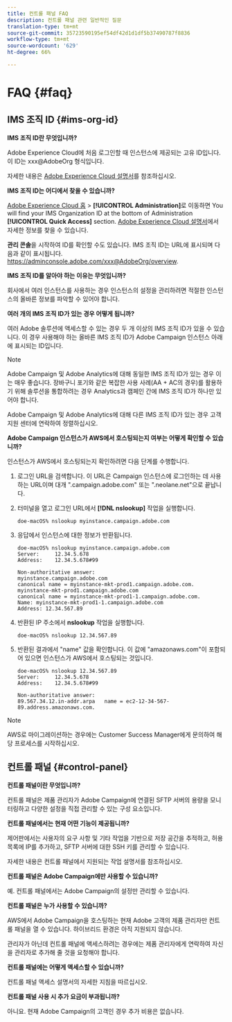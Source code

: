 ```yaml
---
title: 컨트롤 패널 FAQ
description: 컨트롤 패널 관련 일반적인 질문
translation-type: tm+mt
source-git-commit: 35723590195ef54df42d1d1df5b37490787f8836
workflow-type: tm+mt
source-wordcount: '629'
ht-degree: 66%

---
```



# FAQ {#faq}

## IMS 조직 ID {#ims-org-id}

**IMS 조직 ID란 무엇입니까?**

Adobe Experience Cloud에 처음 로그인할 때 인스턴스에 제공되는 고유 ID입니다. 이 ID는 xxx@AdobeOrg 형식입니다.

자세한 내용은 [Adobe Experience Cloud 설명서](https://marketing.adobe.com/resources/help/ko_KR/mcloud/organizations.html)를 참조하십시오.

**IMS 조직 ID는 어디에서 찾을 수 있습니까?**

[Adobe Experience Cloud 홈](https://experiencecloud.adobe.com/) > **[!UICONTROL Administration]**&#x200B;로 이동하면 You will find your IMS Organization ID at the bottom of Administration **[!UICONTROL Quick Access]** section. [Adobe Experience Cloud 설명서](https://marketing.adobe.com/resources/help/ko_KR/mcloud/organizations.html)에서 자세한 정보를 찾을 수 있습니다.

**관리 콘솔**&#x200B;을 시작하여 ID를 확인할 수도 있습니다. IMS 조직 ID는 URL에 표시되며 다음과 같이 표시됩니다. https://adminconsole.adobe.com/xxx@AdobeOrg/overview.

**IMS 조직 ID를 알아야 하는 이유는 무엇입니까?**

회사에서 여러 인스턴스를 사용하는 경우 인스턴스의 설정을 관리하려면 적절한 인스턴스의 올바른 정보를 파악할 수 있어야 합니다.

**여러 개의 IMS 조직 ID가 있는 경우 어떻게 됩니까?**

여러 Adobe 솔루션에 액세스할 수 있는 경우 두 개 이상의 IMS 조직 ID가 있을 수 있습니다. 이 경우 사용해야 하는 올바른 IMS 조직 ID가 Adobe Campaign 인스턴스 아래에 표시되는 ID입니다.

>[!NOTE]
>
>Adobe Campaign 및 Adobe Analytics에 대해 동일한 IMS 조직 ID가 있는 경우 이는 매우 좋습니다. 장바구니 포기와 같은 복잡한 사용 사례(AA + AC의 경우)를 활용하기 위해 솔루션을 통합하려는 경우 Analytics과 캠페인 간에 IMS 조직 ID가 하나만 있어야 합니다.
>
>Adobe Campaign 및 Adobe Analytics에 대해 다른 IMS 조직 ID가 있는 경우 고객 지원 센터에 연락하여 정렬하십시오.

**Adobe Campaign 인스턴스가 AWS에서 호스팅되는지 여부는 어떻게 확인할 수 있습니까?**

인스턴스가 AWS에서 호스팅되는지 확인하려면 다음 단계를 수행합니다.

1. 로그인 URL을 검색합니다. 이 URL은 Campaign 인스턴스에 로그인하는 데 사용하는 URL이며 대개 &quot;.campaign.adobe.com&quot; 또는 &quot;.neolane.net&quot;으로 끝납니다.
1. 터미널을 열고 로그인 URL에서 **[!DNL nslookup]** 작업을 실행합니다.

   `doe-macOS% nslookup myinstance.campaign.adobe.com`

1. 응답에서 인스턴스에 대한 정보가 반환됩니다.

   ```
   doe-macOS% nslookup myinstance.campaign.adobe.com
   Server:     12.34.5.678
   Address:    12.34.5.678#99
   
   Non-authoritative answer:
   myinstance.campaign.adobe.com
   canonical name = myinstance-mkt-prod1.campaign.adobe.com.
   myinstance-mkt-prod1.campaign.adobe.com
   canonical name = myinstance-mkt-prod1-1.campaign.adobe.com.
   Name: myinstance-mkt-prod1-1.campaign.adobe.com
   Address: 12.34.567.89
   ```

1. 반환된 IP 주소에서 **nslookup** 작업을 실행합니다.

   `doe-macOS% nslookup 12.34.567.89`

1. 반환된 결과에서 &quot;name&quot; 값을 확인합니다. 이 값에 &quot;amazonaws.com&quot;이 포함되어 있으면 인스턴스가 AWS에서 호스팅되는 것입니다.

   ```
   doe-macOS% nslookup 12.34.567.89
   Server:     12.34.5.678
   Address:    12.34.5.678#99
   
   Non-authoritative answer:
   89.567.34.12.in-addr.arpa   name = ec2-12-34-567-89.address.amazonaws.com.
   ```

>[!NOTE]
>
>AWS로 마이그레이션하는 경우에는 Customer Success Manager에게 문의하여 해당 프로세스를 시작하십시오.

## 컨트롤 패널 {#control-panel}

**컨트롤 패널이란 무엇입니까?**

컨트롤 패널은 제품 관리자가 Adobe Campaign에 연결된 SFTP 서버의 용량을 모니터링하고 다양한 설정을 직접 관리할 수 있는 구성 요소입니다.

**컨트롤 패널에서는 현재 어떤 기능이 제공됩니까?**

제어판에서는 사용자의 요구 사항 및 기타 작업을 기반으로 저장 공간을 추적하고, 허용 목록에 IP를 추가하고, SFTP 서버에 대한 SSH 키를 관리할 수 있습니다.

자세한 내용은 컨트롤 패널에서 지원되는 작업 설명서를 참조하십시오.

**컨트롤 패널은 Adobe Campaign에만 사용할 수 있습니까?**

예. 컨트롤 패널에서는 Adobe Campaign의 설정만 관리할 수 있습니다.

**컨트롤 패널은 누가 사용할 수 있습니까?**

AWS에서 Adobe Campaign을 호스팅하는 현재 Adobe 고객의 제품 관리자만 컨트롤 패널을 열 수 있습니다. 하이브리드 환경은 아직 지원되지 않습니다.

관리자가 아닌데 컨트롤 패널에 액세스하려는 경우에는 제품 관리자에게 연락하여 자신을 관리자로 추가해 줄 것을 요청해야 합니다.

**컨트롤 패널에는 어떻게 액세스할 수 있습니까?**

컨트롤 패널 액세스 설명서의 자세한 지침을 따르십시오.

**컨트롤 패널 사용 시 추가 요금이 부과됩니까?**

아니요. 현재 Adobe Campaign의 고객인 경우 추가 비용은 없습니다.
